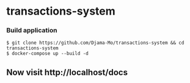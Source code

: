 # transactions-system

### Build application
```
$ git clone https://github.com/Djama-Mo/transactions-system && cd transactions-system
$ docker-compose up --build -d
```

## Now visit http://localhost/docs
